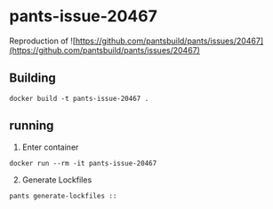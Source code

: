 # pants-issue-20467

Reproduction of ![https://github.com/pantsbuild/pants/issues/20467](https://github.com/pantsbuild/pants/issues/20467)

## Building
```
docker build -t pants-issue-20467 .
```

## running

1. Enter container 
```
docker run --rm -it pants-issue-20467
```

2. Generate Lockfiles
```
pants generate-lockfiles ::
```